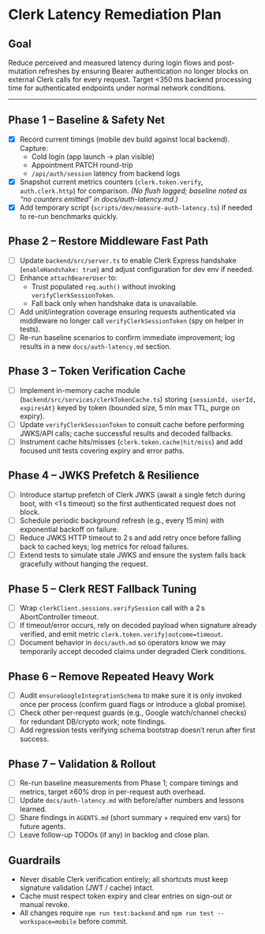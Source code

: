 # Clerk Latency Remediation Plan

## Goal
Reduce perceived and measured latency during login flows and post-mutation refreshes by ensuring Bearer authentication no longer blocks on external Clerk calls for every request. Target <350 ms backend processing time for authenticated endpoints under normal network conditions.

---

## Phase 1 – Baseline & Safety Net
- [x] Record current timings (mobile dev build against local backend). Capture:
  - Cold login (app launch → plan visible)
  - Appointment PATCH round-trip
  - `/api/auth/session` latency from backend logs
- [x] Snapshot current metrics counters (`clerk.token.verify`, `auth.clerk.http`) for comparison. *(No flush logged; baseline noted as “no counters emitted” in docs/auth-latency.md.)*
- [x] Add temporary script (`scripts/dev/measure-auth-latency.ts`) if needed to re-run benchmarks quickly.

## Phase 2 – Restore Middleware Fast Path
- [ ] Update `backend/src/server.ts` to enable Clerk Express handshake (`enableHandshake: true`) and adjust configuration for dev env if needed.
- [ ] Enhance `attachBearerUser` to:
  - Trust populated `req.auth()` without invoking `verifyClerkSessionToken`.
  - Fall back only when handshake data is unavailable.
- [ ] Add unit/integration coverage ensuring requests authenticated via middleware no longer call `verifyClerkSessionToken` (spy on helper in tests).
- [ ] Re-run baseline scenarios to confirm immediate improvement; log results in a new `docs/auth-latency.md` section.

## Phase 3 – Token Verification Cache
- [ ] Implement in-memory cache module (`backend/src/services/clerkTokenCache.ts`) storing `{sessionId, userId, expiresAt}` keyed by token (bounded size, 5 min max TTL, purge on expiry).
- [ ] Update `verifyClerkSessionToken` to consult cache before performing JWKS/API calls; cache successful results and decoded fallbacks.
- [ ] Instrument cache hits/misses (`clerk.token.cache|hit/miss`) and add focused unit tests covering expiry and error paths.

## Phase 4 – JWKS Prefetch & Resilience
- [ ] Introduce startup prefetch of Clerk JWKS (await a single fetch during boot, with <1 s timeout) so the first authenticated request does not block.
- [ ] Schedule periodic background refresh (e.g., every 15 min) with exponential backoff on failure.
- [ ] Reduce JWKS HTTP timeout to 2 s and add retry once before falling back to cached keys; log metrics for reload failures.
- [ ] Extend tests to simulate stale JWKS and ensure the system falls back gracefully without hanging the request.

## Phase 5 – Clerk REST Fallback Tuning
- [ ] Wrap `clerkClient.sessions.verifySession` call with a 2 s AbortController timeout.
- [ ] If timeout/error occurs, rely on decoded payload when signature already verified, and emit metric `clerk.token.verify|outcome=timeout`.
- [ ] Document behavior in `docs/auth.md` so operators know we may temporarily accept decoded claims under degraded Clerk conditions.

## Phase 6 – Remove Repeated Heavy Work
- [ ] Audit `ensureGoogleIntegrationSchema` to make sure it is only invoked once per process (confirm guard flags or introduce a global promise).
- [ ] Check other per-request guards (e.g., Google watch/channel checks) for redundant DB/crypto work; note findings.
- [ ] Add regression tests verifying schema bootstrap doesn’t rerun after first success.

## Phase 7 – Validation & Rollout
- [ ] Re-run baseline measurements from Phase 1; compare timings and metrics, target ≥60% drop in per-request auth overhead.
- [ ] Update `docs/auth-latency.md` with before/after numbers and lessons learned.
- [ ] Share findings in `AGENTS.md` (short summary + required env vars) for future agents.
- [ ] Leave follow-up TODOs (if any) in backlog and close plan.

## Guardrails
- Never disable Clerk verification entirely; all shortcuts must keep signature validation (JWT / cache) intact.
- Cache must respect token expiry and clear entries on sign-out or manual revoke.
- All changes require `npm run test:backend` and `npm run test --workspace=mobile` before commit.
